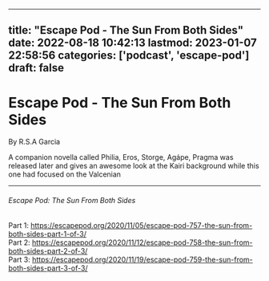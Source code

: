 
---
title: "Escape Pod - The Sun From Both Sides"
date: 2022-08-18 10:42:13
lastmod: 2023-01-07 22:58:56
categories: ['podcast', 'escape-pod']
draft: false
---


# Escape Pod - The Sun From Both Sides
By R.S.A Garcia

A companion novella called Philia, Eros, Storge, Agápe, Pragma was released later and gives an awesome look at the Kairi background while this one had focused on the Valcenian

- - -
###### Escape Pod: The Sun From Both Sides

Part 1: https://escapepod.org/2020/11/05/escape-pod-757-the-sun-from-both-sides-part-1-of-3/  
Part 2: https://escapepod.org/2020/11/12/escape-pod-758-the-sun-from-both-sides-part-2-of-3/  
Part 3: https://escapepod.org/2020/11/19/escape-pod-759-the-sun-from-both-sides-part-3-of-3/

<!-- #public #podcast #escape-pod -->

<!-- {BearID:D1F3A172-8639-4A3C-9E1E-A6B37798CC72-13673-000000FB85D129FF} -->
